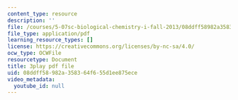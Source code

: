 ```yaml
---
content_type: resource
description: ''
file: /courses/5-07sc-biological-chemistry-i-fall-2013/08ddff58982a358364f655d1ee875ece_VVOazB6_D3Q.pdf
file_type: application/pdf
learning_resource_types: []
license: https://creativecommons.org/licenses/by-nc-sa/4.0/
ocw_type: OCWFile
resourcetype: Document
title: 3play pdf file
uid: 08ddff58-982a-3583-64f6-55d1ee875ece
video_metadata:
  youtube_id: null
---
```

